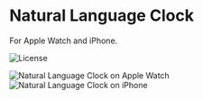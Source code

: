 # Natural Language Clock
  For Apple Watch and iPhone.

![License](https://img.shields.io/dub/l/vibe-d.svg)

![Natural Language Clock on Apple Watch](https://raw.githubusercontent.com/chadkeck/Natural-Language-Clock/master/assets/watch.png)
![Natural Language Clock on iPhone](https://raw.githubusercontent.com/chadkeck/Natural-Language-Clock/master/assets/iPhone.png)

